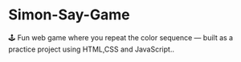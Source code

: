 # Simon-Say-Game
🕹️ Fun web game where you repeat the color sequence — built as a practice project using HTML,CSS and JavaScript..
